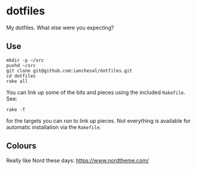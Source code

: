 # dotfiles

My dotfiles. What else were you expecting?

## Use

    mkdir -p ~/src
    pushd ~/src
    git clone git@github.com:ianchesal/dotfiles.git
    cd dotfiles
    rake all

You can link up some of the bits and pieces using the included `Rakefile`. See:

    rake -T

for the targets you can run to link up pieces. Not everything is available for automatic installation via the `Rakefile`.

## Colours

Really like Nord these days: https://www.nordtheme.com/
